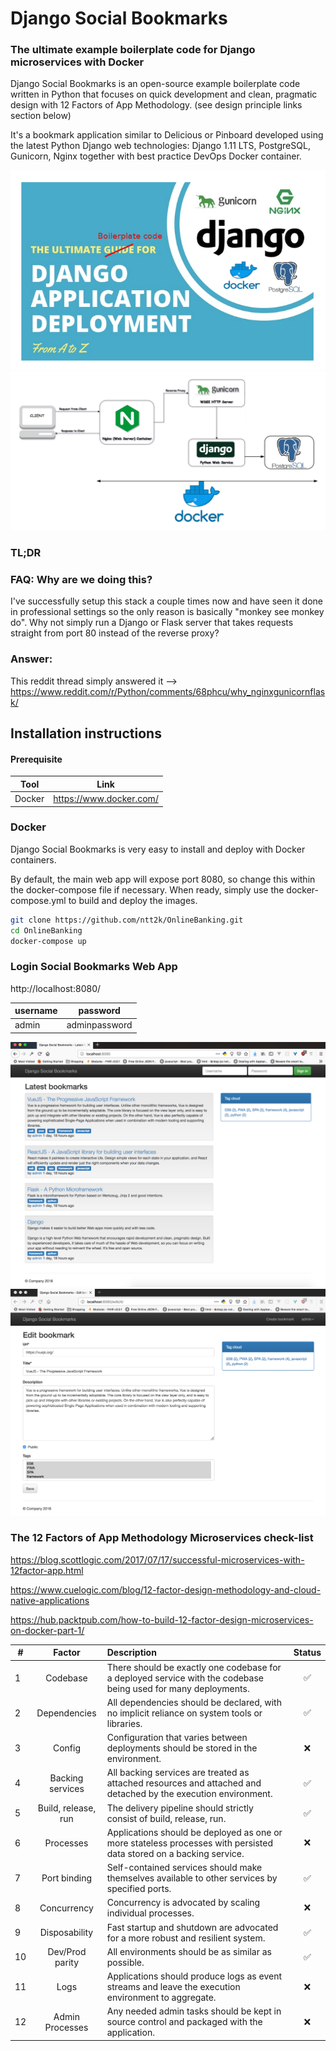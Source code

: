 # Django Social Bookmarks
### The ultimate example boilerplate code for Django microservices with Docker
Django Social Bookmarks is an open-source example boilerplate code written in Python that focuses on quick development and clean, pragmatic design with 12 Factors of App Methodology. (see design principle links section below)

It's a bookmark application similar to Delicious or Pinboard developed using the latest Python Django web technologies: Django 1.11 LTS, PostgreSQL, Gunicorn, Nginx together with best practice DevOps Docker container.

![Screenshot](screenshots/logo.png)
![Architecture](screenshots/architecture_diagram_django.png)

### TL;DR
### FAQ: Why are we doing this?
I've successfully setup this stack a couple times now and have seen it done in professional settings so the only reason is basically "monkey see monkey do". Why not simply run a Django or Flask server that takes requests straight from port 80 instead of the reverse proxy?

### Answer:
This reddit thread simply answered it -->
https://www.reddit.com/r/Python/comments/68phcu/why_nginxgunicornflask/

## Installation instructions

#### Prerequisite

| Tool | Link |
| ------ | ------ |
| Docker | https://www.docker.com/ |

### Docker
Django Social Bookmarks is very easy to install and deploy with Docker containers.

By default, the main web app will expose port 8080, so change this within the docker-compose file if necessary. When ready, simply use the docker-compose.yml to build and deploy the images.

```sh
git clone https://github.com/ntt2k/OnlineBanking.git
cd OnlineBanking
docker-compose up
```

### Login Social Bookmarks Web App

http://localhost:8080/

| username | password |
| ------ | ------ |
| admin | adminpassword |

![Demo 1](screenshots/demo1.png)
![Demo 2](screenshots/demo2.png)

### The 12 Factors of App Methodology Microservices check-list

https://blog.scottlogic.com/2017/07/17/successful-microservices-with-12factor-app.html

https://www.cuelogic.com/blog/12-factor-design-methodology-and-cloud-native-applications

https://hub.packtpub.com/how-to-build-12-factor-design-microservices-on-docker-part-1/

| # | Factor | Description | Status
| ------ | :------: | :------ | :------: |
| 1 | Codebase | There should be exactly one codebase for a deployed service with the codebase being used for many deployments. | :white_check_mark:
| 2 | Dependencies | All dependencies should be declared, with no implicit reliance on system tools or libraries. | :white_check_mark:
| 3 | Config | Configuration that varies between deployments should be stored in the environment. | :x:
| 4 | Backing services | All backing services are treated as attached resources and attached and detached by the execution environment. | :white_check_mark:
| 5 | Build, release, run | The delivery pipeline should strictly consist of build, release, run. | :white_check_mark:
| 6 | Processes | Applications should be deployed as one or more stateless processes with persisted data stored on a backing service. | :x:
| 7 | Port binding | Self-contained services should make themselves available to other services by specified ports. | :white_check_mark:
| 8 | Concurrency | Concurrency is advocated by scaling individual processes. | :x:
| 9 | Disposability | Fast startup and shutdown are advocated for a more robust and resilient system. | :white_check_mark:
| 10 | Dev/Prod parity | All environments should be as similar as possible. | :white_check_mark:
| 11 | Logs | Applications should produce logs as event streams and leave the execution environment to aggregate. | :x:
| 12 | Admin Processes | Any needed admin tasks should be kept in source control and packaged with the application. | :x: